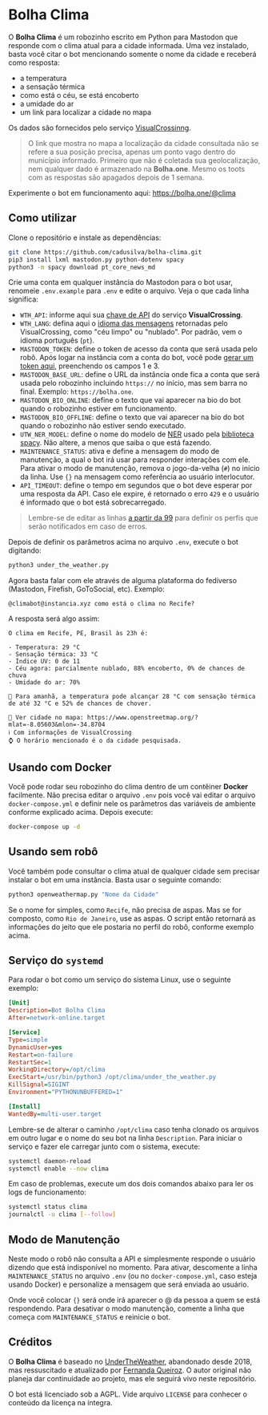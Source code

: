 # Bolha Clima

O **Bolha Clima** é um robozinho escrito em Python para Mastodon que responde com o clima atual para a cidade informada. Uma vez instalado, basta você citar o bot mencionando somente o nome da cidade e receberá como resposta:

- a temperatura
- a sensação térmica
- como está o céu, se está encoberto
- a umidade do ar
- um link para localizar a cidade no mapa

Os dados são fornecidos pelo serviço [VisualCrossinng](https://www.visualcrossing.com/).

> O link que mostra no mapa a localização da cidade consultada não se refere a sua posição precisa, apenas um ponto vago dentro do município informado. Primeiro que não é coletada sua geolocalização, nem qualquer dado é armazenado na **Bolha.one**. Mesmo os toots com as respostas são apagados depois de 1 semana.

Experimente o bot em funcionamento aqui: https://bolha.one/@clima

## Como utilizar

Clone o repositório e instale as dependências:

``` bash
git clone https://github.com/cadusilva/bolha-clima.git
pip3 install lxml mastodon.py python-dotenv spacy
python3 -m spacy download pt_core_news_md
```

Crie uma conta em qualquer instância do Mastodon para o bot usar, renomeie `.env.example` para `.env` e edite o arquivo. Veja o que cada linha significa:

- `WTH_API`: informe aqui sua [chave de API](https://www.visualcrossing.com/weather-api) do serviço **VisualCrossing**.
- `WTH_LANG`: defina aqui o [idioma das mensagens](https://www.visualcrossing.com/resources/documentation/weather-api/timeline-weather-api/) retornadas pelo VisualCrossing, como "céu limpo" ou "nublado". Por padrão, vem o idioma português (`pt`).
- `MASTODON_TOKEN`: define o token de acesso da conta que será usada pelo robô. Após logar na instância com a conta do bot, você pode [gerar um token aqui](https://token.bolha.one/?scopes=read+write), preenchendo os campos 1 e 3.
- `MASTODON_BASE_URL`: define o URL da instância onde fica a conta que será usada pelo robozinho incluindo `https://` no início, mas sem barra no final. Exemplo: `https://bolha.one`.
- `MASTODON_BIO_ONLINE`: define o texto que vai aparecer na bio do bot quando o robozinho estiver em funcionamento.
- `MASTODON_BIO_OFFLINE`: define o texto que vai aparecer na bio do bot quando o robozinho não estiver sendo executado.
- `UTW_NER_MODEL`: define o nome do modelo de [NER](https://wikiless.bolha.one/wiki/Named-entity_recognition) usado pela [biblioteca spacy](https://spacy.io/). Não altere, a menos que saiba o que está fazendo.
- `MAINTENANCE_STATUS`: ativa e define a mensagem do modo de manutenção, a qual o bot irá usar para responder interações com ele. Para ativar o modo de manutenção, remova o jogo-da-velha (`#`) no início da linha. Use `{}` na mensagem como referência ao usuário interlocutor.
- `API_TIMEOUT`: define o tempo em segundos que o bot deve esperar por uma resposta da API. Caso ele expire, é retornado o erro `429` e o usuário é informado que o bot está sobrecarregado.

> Lembre-se de editar as linhas [a partir da 99](https://github.com/cadusilva/bolha-clima/blob/f1554702554bb9ab922727beaa6cbc5ab1bd7422/under_the_weather.py#L99-L119) para definir os perfis que serão notificados em caso de erros.

Depois de definir os parâmetros acima no arquivo `.env`, execute o bot digitando:

``` python
python3 under_the_weather.py
```

Agora basta falar com ele através de alguma plataforma do fediverso (Mastodon, Firefish, GoToSocial, etc). Exemplo:

```
@climabot@instancia.xyz como está o clima no Recife?
```

A resposta será algo assim:

```
O clima em Recife, PE, Brasil às 23h é:

- Temperatura: 29 °C
- Sensação térmica: 33 °C
- Índice UV: 0 de 11
- Céu agora: parcialmente nublado, 88% encoberto, 0% de chances de chuva
- Umidade do ar: 70%

📅 Para amanhã, a temperatura pode alcançar 28 °C com sensação térmica de até 32 °C e 52% de chances de chover.

📍 Ver cidade no mapa: https://www.openstreetmap.org/?mlat=-8.05603&mlon=-34.8704
ℹ️ Com informações de VisualCrossing
⌚ O horário mencionado é o da cidade pesquisada.
```

## Usando com Docker

Você pode rodar seu robozinho do clima dentro de um contêiner **Docker** facilmente. Não precisa editar o arquivo `.env` pois você vai editar o arquivo `docker-compose.yml` e definir nele os parâmetros das variáveis de ambiente conforme explicado acima. Depois execute:

``` bash
docker-compose up -d
```

## Usando sem robô

Você também pode consultar o clima atual de qualquer cidade sem precisar instalar o bot em uma instância. Basta usar o seguinte comando:

``` python
python3 openweathermap.py "Nome da Cidade"
```

Se o nome for simples, como `Recife`, não precisa de aspas. Mas se for composto, como `Rio de Janeiro`, use as aspas. O script então retornará as informações do jeito que ele postaria no perfil do robô, conforme exemplo acima.

## Serviço do `systemd`

Para rodar o bot como um serviço do sistema Linux, use o seguinte exemplo:

``` ini
[Unit]
Description=Bot Bolha Clima
After=network-online.target

[Service]
Type=simple
DynamicUser=yes
Restart=on-failure
RestartSec=1
WorkingDirectory=/opt/clima
ExecStart=/usr/bin/python3 /opt/clima/under_the_weather.py
KillSignal=SIGINT
Environment="PYTHONUNBUFFERED=1"

[Install]
WantedBy=multi-user.target
```

Lembre-se de alterar o caminho `/opt/clima` caso tenha clonado os arquivos em outro lugar e o nome do seu bot na linha `Description`. Para iniciar o serviço e fazer ele carregar junto com o sistema, execute:

``` bash
systemctl daemon-reload
systemctl enable --now clima
```

Em caso de problemas, execute um dos dois comandos abaixo para ler os logs de funcionamento:

``` bash
systemctl status clima
journalctl -u clima [--follow]
```

## Modo de Manutenção

Neste modo o robô não consulta a API e simplesmente responde o usuário dizendo que está indisponível no momento. Para ativar, descomente a linha `MAINTENANCE_STATUS` no arquivo `.env` (ou no `docker-compose.yml`, caso esteja usando Docker) e personalize a mensagem que será enviada ao usuário.

Onde você colocar `{}` será onde irá aparecer o @ da pessoa a quem se está respondendo. Para desativar o modo manutenção, comente a linha que começa com `MAINTENANCE_STATUS` e reinicie o bot.

## Créditos

O **Bolha Clima** é baseado no [UnderTheWeather](https://github.com/ninedotnine/under_the_weather), abandonado desde 2018, mas ressuscitado e atualizado por [Fernanda Queiroz](https://github.com/nandavereda/under_the_weather). O autor original não planeja dar continuidade ao projeto, mas ele seguirá vivo neste repositório.

O bot está licenciado sob a AGPL. Vide arquivo `LICENSE` para conhecer o conteúdo da licença na íntegra.